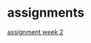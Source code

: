 # assignments
[assignment week 2](https://github.com/TessaSteeneken/assignments/blob/master/Assignment_week_2%2B%25281%2529.ipynb)
